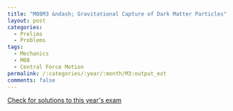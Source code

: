 ```yaml
---
title: "M08M3 &ndash; Gravitational Capture of Dark Matter Particles"
layout: post
categories:
  - Prelims
  - Problems
tags:
  - Mechanics
  - M08
  - Central Force Motion
permalink: /:categories/:year/:month/M3:output_ext
comments: false
---
```

<object data="2008M3M.pdf" type="application/pdf" width="100%" height="500"></object>
<div class="message"><a href='https://princetonprelim.com/prelim/21/'>Check for solutions to this year's exam</a></div>